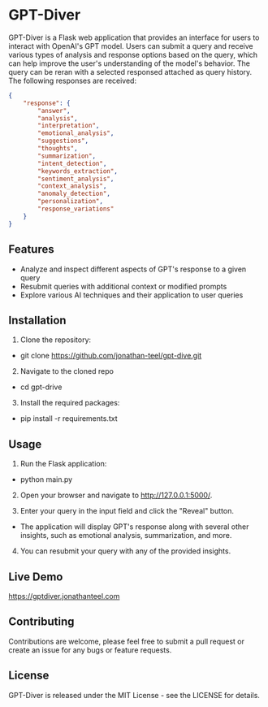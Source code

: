 # GPT-Diver

GPT-Diver is a Flask web application that provides an interface for users to interact with OpenAI's GPT model. Users can submit a query and receive various types of analysis and response options based on the query, which can help improve the user's understanding of the model's behavior. 
The query can be reran with a selected responsed attached as query history. The following responses are received:

```json
{
	"response": {
		"answer",
		"analysis",
		"interpretation",
		"emotional_analysis",
		"suggestions",
		"thoughts",
		"summarization",
		"intent_detection",
		"keywords_extraction",
		"sentiment_analysis",
		"context_analysis",
		"anomaly_detection",
		"personalization",
		"response_variations"
	}
}
```

## Features

- Analyze and inspect different aspects of GPT's response to a given query
- Resubmit queries with additional context or modified prompts
- Explore various AI techniques and their application to user queries

## Installation

1. Clone the repository:
- git clone https://github.com/jonathan-teel/gpt-dive.git

2. Navigate to the cloned repo
- cd gpt-drive

3. Install the required packages:
- pip install -r requirements.txt

## Usage

1. Run the Flask application:
- python main.py

2. Open your browser and navigate to http://127.0.0.1:5000/.

3. Enter your query in the input field and click the "Reveal" button. 
- The application will display GPT's response along with several other insights, such as emotional analysis, summarization, and more.

4. You can resubmit your query with any of the provided insights.

## Live Demo

https://gptdiver.jonathanteel.com

## Contributing

Contributions are welcome, please feel free to submit a pull request or create an issue for any bugs or feature requests.

## License

GPT-Diver is released under the MIT License - see the LICENSE for details.